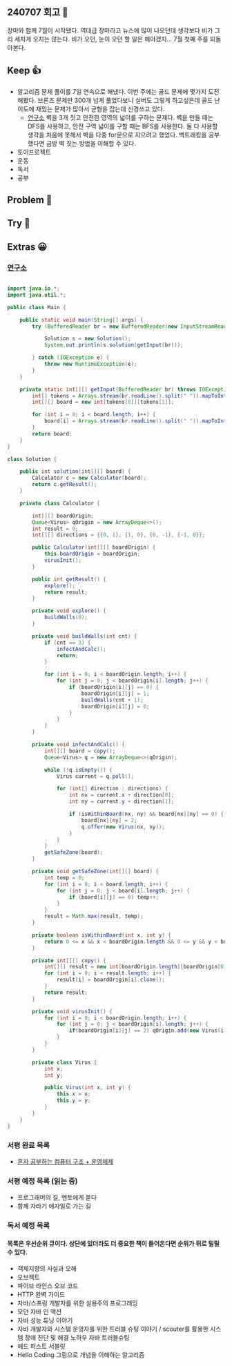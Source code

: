 ## 240707 회고 💬
장마와 함께 7월이 시작됐다. 역대급 장마라고 뉴스에 많이 나오던데 생각보다 비가 그리 세차게 오지는 않는다. 비가 오던, 눈이 오던 할 일은 해야겠지... 7월 첫째 주를 되돌아본다.
## Keep 👍
- 알고리즘 문제 풀이를 7일 연속으로 해냈다. 이번 주에는 골드 문제에 몇가지 도전해봤다. 브론즈 문제만 300개 넘게 풀었다보니 실버도 그렇게 하고싶은데 골드 난이도에 재밌는 문제가 많아서 균형을 잡는데 신경쓰고 있다.
	- [연구소](https://www.acmicpc.net/problem/14502) 벽을 3개 짓고 안전한 영역의 넓이를 구하는 문제다. 벽을 만들 때는 DFS를 사용하고, 안전 구역 넓이를 구할 때는 BFS를 사용한다. 둘 다 사용할 생각을 처음에 못해서 벽을 다중 for문으로 지으려고 했었다. 백트래킹을 공부했다면 금방 벽 짓는 방법을 이해할 수 있다.
- 토이프로젝트
- 운동
- 독서
- 공부

## Problem 🤢

## Try 🧚

## Extras 😀
### [연구소](https://www.acmicpc.net/problem/14502)
```java

import java.io.*;
import java.util.*;

public class Main {

    public static void main(String[] args) {
        try (BufferedReader br = new BufferedReader(new InputStreamReader(System.in))) {

            Solution s = new Solution();
            System.out.println(s.solution(getInput(br)));

        } catch (IOException e) {
            throw new RuntimeException(e);
        }
    }

    private static int[][] getInput(BufferedReader br) throws IOException {
        int[] tokens = Arrays.stream(br.readLine().split(" ")).mapToInt(Integer::parseInt).toArray();
        int[][] board = new int[tokens[0]][tokens[1]];

        for (int i = 0; i < board.length; i++) {
            board[i] = Arrays.stream(br.readLine().split(" ")).mapToInt(Integer::parseInt).toArray();
        }
        return board;
    }
}

class Solution {

    public int solution(int[][] board) {
        Calculator c = new Calculator(board);
        return c.getResult();
    }

    private class Calculator {

        int[][] boardOrigin;
        Queue<Virus> qOrigin = new ArrayDeque<>();
        int result = 0;
        int[][] directions = {{0, 1}, {1, 0}, {0, -1}, {-1, 0}};

        public Calculator(int[][] boardOrigin) {
            this.boardOrigin = boardOrigin;
            virusInit();
        }

        public int getResult() {
            explore();
            return result;
        }

        private void explore() {
            buildWalls(0);
        }

        private void buildWalls(int cnt) {
            if (cnt == 3) {
                infectAndCalc();
                return;
            }

            for (int i = 0; i < boardOrigin.length; i++) {
                for (int j = 0; j < boardOrigin[i].length; j++) {
                    if (boardOrigin[i][j] == 0) {
                        boardOrigin[i][j] = 1;
                        buildWalls(cnt + 1);
                        boardOrigin[i][j] = 0;
                    }
                }
            }
        }

        private void infectAndCalc() {
            int[][] board = copy();
            Queue<Virus> q = new ArrayDeque<>(qOrigin);

            while (!q.isEmpty()) {
                Virus current = q.poll();

                for (int[] direction : directions) {
                    int nx = current.x + direction[0];
                    int ny = current.y + direction[1];

                    if (isWithinBoard(nx, ny) && board[nx][ny] == 0) {
                        board[nx][ny] = 2;
                        q.offer(new Virus(nx, ny));
                    }
                }
            }
            getSafeZone(board);
        }

        private void getSafeZone(int[][] board) {
            int temp = 0;
            for (int i = 0; i < board.length; i++) {
                for (int j = 0; j < board[i].length; j++) {
                    if (board[i][j] == 0) temp++;
                }
            }
            result = Math.max(result, temp);
        }

        private boolean isWithinBoard(int x, int y) {
            return 0 <= x && x < boardOrigin.length && 0 <= y && y < boardOrigin[x].length;
        }

        private int[][] copy() {
            int[][] result = new int[boardOrigin.length][boardOrigin[0].length];
            for (int i = 0; i < result.length; i++) {
                result[i] = boardOrigin[i].clone();
            }
            return result;
        }

        private void virusInit() {
            for (int i = 0; i < boardOrigin.length; i++) {
                for (int j = 0; j < boardOrigin[i].length; j++) {
                    if(boardOrigin[i][j] == 2) qOrigin.add(new Virus(i, j));
                }
            }
        }

        private class Virus {
            int x;
            int y;

            public Virus(int x, int y) {
                this.x = x;
                this.y = y;
            }
        }
    }
}

```
### 서평 완료 목록
- [혼자 공부하는 컴퓨터 구조 + 운영체제](https://github.com/kimregular/DAILY_STUDY/blob/main/독서/1.%20서평/01.%20혼자%20공부하는%20컴퓨터%20구조%20%2B%20운영체제%20를%20읽고%20📝.md)

###  서평 예정 목록 (읽는 중)
- 프로그래머의 길, 멘토에게 묻다
- 함께 자라기 애자일로 가는 길

### 독서 예정 목록
#### 목록은 우선순위 큐이다. 상단에 있더라도 더 중요한 책이 들어온다면 순위가 뒤로 밀릴 수 있다.
- 객체지향의 사실과 오해
- 오브젝트
- 파이브 라인스 오브 코드
- HTTP 완벽 가이드
- 자바/스프링 개발자를 위한 실용주의 프로그래밍
- 모던 자바 인 액션
- 자바 성능 튜닝 이야기 
- 자바 개발자와 시스템 운영자를 위한 트러블 슈팅 이야기 / scouter를 활용한 시스템 장애 진단 및 해결 노하우 자바 트러블슈팅
- 헤드 퍼스트 서블릿
- Hello Coding 그림으로 개념을 이해하는 알고리즘
